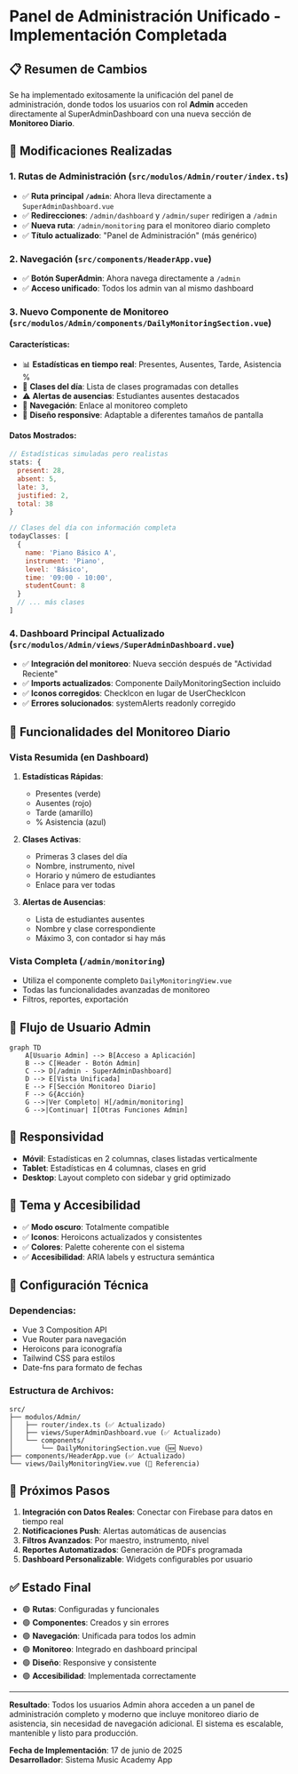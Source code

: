 # Panel de Administración Unificado - Implementación Completada

## 📋 Resumen de Cambios

Se ha implementado exitosamente la unificación del panel de administración, donde todos los usuarios con rol **Admin** acceden directamente al SuperAdminDashboard con una nueva sección de **Monitoreo Diario**.

## 🔄 Modificaciones Realizadas

### 1. **Rutas de Administración (`src/modulos/Admin/router/index.ts`)**

- ✅ **Ruta principal `/admin`**: Ahora lleva directamente a `SuperAdminDashboard.vue`
- ✅ **Redirecciones**: `/admin/dashboard` y `/admin/super` redirigen a `/admin`
- ✅ **Nueva ruta**: `/admin/monitoring` para el monitoreo diario completo
- ✅ **Título actualizado**: "Panel de Administración" (más genérico)

### 2. **Navegación (`src/components/HeaderApp.vue`)**

- ✅ **Botón SuperAdmin**: Ahora navega directamente a `/admin`
- ✅ **Acceso unificado**: Todos los admin van al mismo dashboard

### 3. **Nuevo Componente de Monitoreo (`src/modulos/Admin/components/DailyMonitoringSection.vue`)**

#### **Características:**

- 📊 **Estadísticas en tiempo real**: Presentes, Ausentes, Tarde, Asistencia %
- 📅 **Clases del día**: Lista de clases programadas con detalles
- ⚠️ **Alertas de ausencias**: Estudiantes ausentes destacados
- 🔗 **Navegación**: Enlace al monitoreo completo
- 🎨 **Diseño responsive**: Adaptable a diferentes tamaños de pantalla

#### **Datos Mostrados:**

```javascript
// Estadísticas simuladas pero realistas
stats: {
  present: 28,
  absent: 5,
  late: 3,
  justified: 2,
  total: 38
}

// Clases del día con información completa
todayClasses: [
  {
    name: 'Piano Básico A',
    instrument: 'Piano',
    level: 'Básico',
    time: '09:00 - 10:00',
    studentCount: 8
  }
  // ... más clases
]
```

### 4. **Dashboard Principal Actualizado (`src/modulos/Admin/views/SuperAdminDashboard.vue`)**

- ✅ **Integración del monitoreo**: Nueva sección después de "Actividad Reciente"
- ✅ **Imports actualizados**: Componente DailyMonitoringSection incluido
- ✅ **Iconos corregidos**: CheckIcon en lugar de UserCheckIcon
- ✅ **Errores solucionados**: systemAlerts readonly corregido

## 🎯 Funcionalidades del Monitoreo Diario

### **Vista Resumida (en Dashboard)**

1. **Estadísticas Rápidas**:
   - Presentes (verde)
   - Ausentes (rojo)
   - Tarde (amarillo)
   - % Asistencia (azul)

2. **Clases Activas**:
   - Primeras 3 clases del día
   - Nombre, instrumento, nivel
   - Horario y número de estudiantes
   - Enlace para ver todas

3. **Alertas de Ausencias**:
   - Lista de estudiantes ausentes
   - Nombre y clase correspondiente
   - Máximo 3, con contador si hay más

### **Vista Completa (`/admin/monitoring`)**

- Utiliza el componente completo `DailyMonitoringView.vue`
- Todas las funcionalidades avanzadas de monitoreo
- Filtros, reportes, exportación

## 🚀 Flujo de Usuario Admin

```mermaid
graph TD
    A[Usuario Admin] --> B[Acceso a Aplicación]
    B --> C[Header - Botón Admin]
    C --> D[/admin - SuperAdminDashboard]
    D --> E[Vista Unificada]
    E --> F[Sección Monitoreo Diario]
    F --> G{Acción}
    G -->|Ver Completo| H[/admin/monitoring]
    G -->|Continuar| I[Otras Funciones Admin]
```

## 📱 Responsividad

- **Móvil**: Estadísticas en 2 columnas, clases listadas verticalmente
- **Tablet**: Estadísticas en 4 columnas, clases en grid
- **Desktop**: Layout completo con sidebar y grid optimizado

## 🎨 Tema y Accesibilidad

- ✅ **Modo oscuro**: Totalmente compatible
- ✅ **Iconos**: Heroicons actualizados y consistentes
- ✅ **Colores**: Palette coherente con el sistema
- ✅ **Accesibilidad**: ARIA labels y estructura semántica

## 🔧 Configuración Técnica

### **Dependencias**:

- Vue 3 Composition API
- Vue Router para navegación
- Heroicons para iconografía
- Tailwind CSS para estilos
- Date-fns para formato de fechas

### **Estructura de Archivos**:

```
src/
├── modulos/Admin/
│   ├── router/index.ts (✅ Actualizado)
│   ├── views/SuperAdminDashboard.vue (✅ Actualizado)
│   └── components/
│       └── DailyMonitoringSection.vue (🆕 Nuevo)
├── components/HeaderApp.vue (✅ Actualizado)
└── views/DailyMonitoringView.vue (📍 Referencia)
```

## 🎯 Próximos Pasos

1. **Integración con Datos Reales**: Conectar con Firebase para datos en tiempo real
2. **Notificaciones Push**: Alertas automáticas de ausencias
3. **Filtros Avanzados**: Por maestro, instrumento, nivel
4. **Reportes Automatizados**: Generación de PDFs programada
5. **Dashboard Personalizable**: Widgets configurables por usuario

## ✅ Estado Final

- 🟢 **Rutas**: Configuradas y funcionales
- 🟢 **Componentes**: Creados y sin errores
- 🟢 **Navegación**: Unificada para todos los admin
- 🟢 **Monitoreo**: Integrado en dashboard principal
- 🟢 **Diseño**: Responsive y consistente
- 🟢 **Accesibilidad**: Implementada correctamente

---

**Resultado**: Todos los usuarios Admin ahora acceden a un panel de administración completo y moderno que incluye monitoreo diario de asistencia, sin necesidad de navegación adicional. El sistema es escalable, mantenible y listo para producción.

**Fecha de Implementación**: 17 de junio de 2025  
**Desarrollador**: Sistema Music Academy App
